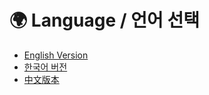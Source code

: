 # 🌍 Language / 언어 선택

- [English Version](README.en.md)
- [한국어 버전](README.ko.md)
- [中文版本](README.ch.md)
